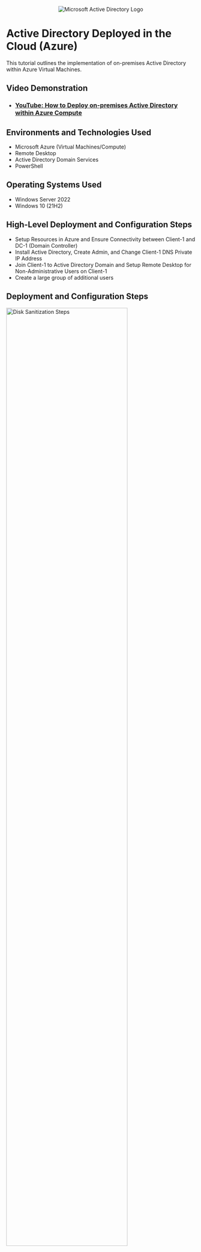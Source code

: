 <p align="center">
<img src="https://i.imgur.com/pU5A58S.png" alt="Microsoft Active Directory Logo"/>
</p>

<h1>Active Directory Deployed in the Cloud (Azure)</h1>
This tutorial outlines the implementation of on-premises Active Directory within Azure Virtual Machines.<br />


<h2>Video Demonstration</h2>

- ### [YouTube: How to Deploy on-premises Active Directory within Azure Compute](https://youtu.be/aZq_ja7qrJg)

<h2>Environments and Technologies Used</h2>

- Microsoft Azure (Virtual Machines/Compute)
- Remote Desktop
- Active Directory Domain Services
- PowerShell

<h2>Operating Systems Used </h2>

- Windows Server 2022
- Windows 10 (21H2)

<h2>High-Level Deployment and Configuration Steps</h2>

- Setup Resources in Azure and Ensure Connectivity between Client-1 and DC-1 (Domain Controller)
- Install Active Directory, Create Admin, and Change Client-1 DNS Private IP Address
- Join Client-1 to Active Directory Domain and Setup Remote Desktop for Non-Administrative Users on Client-1
- Create a large group of additional users

<h2>Deployment and Configuration Steps</h2>

<p>
<img src="https://i.imgur.com/eC1DU5b.png" height="80%" width="80%" alt="Disk Sanitization Steps"/>

</p>
<img src="https://i.imgur.com/lyYJ68g.png" height="80%" width="80%" alt="Disk Sanitization Steps"/>

</p>
<img src="https://i.imgur.com/poba1gD.png" height="80%" width="80%" alt="Disk Sanitization Steps"/>


Creating the virtual machine DC-1 as the domain controller and creating virtual machine Client-1 as admin/employee work station allowed me to test network connectivity and communication.
</p>
<br />

<p>
<img src="https://i.imgur.com/DZP092O.png" height="80%" width="80%" alt="Disk Sanitization Steps"/>
  
</p>
<img src="https://i.imgur.com/gYFZG5L.png" height="80%" width="80%" alt="Disk Sanitization Steps"/>

</p>
<img src="https://i.imgur.com/NJJ4Uij.png" height="80%" width="80%" alt="Disk Sanitization Steps"/>


<p>
The purpose of Active Directory is to centralized, authentication, authorization, and management of network resources. This includes users, computers, groups, and devices within an organization's network. Jane Doe was created as Admin. Client-1 DNS private ip address is being pointed to DC-1 private id address.
  
</p>
<br />

<p>
<img src="https://i.imgur.com/o53xbHr.png" height="80%" width="80%" alt="Disk Sanitization Steps"/>
  
</p>
<img src="https://i.imgur.com/Uhpew83.png" height="80%" width="80%" alt="Disk Sanitization Steps"/>

</p>
<img src="https://i.imgur.com/tjZmfaP.png" height="80%" width="80%" alt="Disk Sanitization Steps"/>

Joining Client-1 to DC-1 for the purpose of accessing and management. Giving employees remote access to DC-1. Creating 2000 employees with their own username and same passowrd.

</p>
<br />
